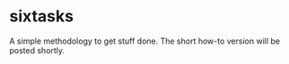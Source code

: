 # sixtasks
A simple methodology to get stuff done. The short how-to version will be posted shortly. 
